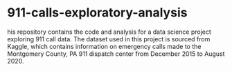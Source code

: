 # 911-calls-exploratory-analysis
his repository contains the code and analysis for a data science project exploring 911 call data. The dataset used in this project is sourced from Kaggle, which contains information on emergency calls made to the Montgomery County, PA 911 dispatch center from December 2015 to August 2020.
